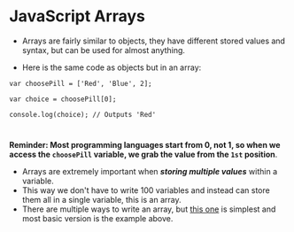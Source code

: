 # JavaScript Arrays

- Arrays are fairly similar to objects, they have different stored values and syntax, but can be used for almost anything.

- Here is the same code as objects but in an array:
```
var choosePill = ['Red', 'Blue', 2];

var choice = choosePill[0];

console.log(choice); // Outputs 'Red'
```

#

**Reminder: Most programming languages start from 0, not 1, so when we access the `choosePill` variable, we grab the value from the `1st` position**.

- Arrays are extremely important when ***storing multiple values*** within a variable. 
- This way we don't have to write 100 variables and instead can store them all in a single variable, this is an array. 
- There are multiple ways to write an array, but [this one](https://github.com/ShubhamJagtap2000/JavaScript-Basics/blob/main/08%20Arrays/Examples/array.js) is simplest and most basic version is the example above.



